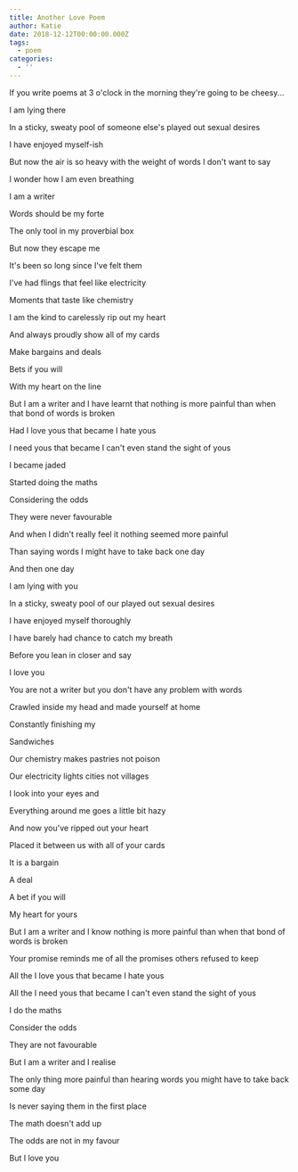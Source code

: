 ```yaml
---
title: Another Love Poem
author: Katie
date: 2018-12-12T00:00:00.000Z
tags:
  - poem
categories:
  - ''
---
```

If you write poems at 3 o'clock in the morning they're going to be cheesy...



<!--more-->



I am lying there

In a sticky, sweaty pool of someone else's played out sexual desires

I have enjoyed myself-ish

But now the air is so heavy with the weight of words I don't want to say

I wonder how I am even breathing

I am a writer

Words should be my forte

The only tool in my proverbial box 

But now they escape me

It's been so long since I've felt them

I've had flings that feel like electricity

Moments that taste like chemistry

I am the kind to carelessly rip out my heart

And always proudly show all of my cards

Make bargains and deals 

Bets if you will

With my heart on the line

But I am a writer and I have learnt that nothing is more painful than when that bond of words is broken

Had I love yous that became I hate yous

I need yous that became I can't even stand the sight of yous

I became jaded

Started doing the maths

Considering the odds

They were never favourable

And when I didn't really feel it nothing seemed more painful 

Than saying words I might have to take back one day

And then one day

I am lying with you 

In a sticky, sweaty pool of our played out sexual desires

I have enjoyed myself thoroughly

I have barely had chance to catch my breath 

Before you lean in closer and say

I love you

You are not a writer but you don't have any problem with words

Crawled inside my head and made yourself at home

Constantly finishing my

Sandwiches 

Our chemistry makes pastries not poison

Our electricity lights cities not villages

I look into your eyes and 

Everything around me goes a little bit hazy

And now you've ripped out your heart

Placed it between us with all of your cards 

It is a bargain

A deal

A bet if you will

My heart for yours

But I am a writer and I know nothing is more painful than when that bond of words is broken

Your promise reminds me of all the promises others refused to keep

All the I love yous that became I hate yous

All the I need yous that became I can't even stand the sight of yous

I do the maths

Consider the odds

They are not favourable

But I am a writer and I realise

The only thing more painful than hearing words you might have to take back some day

Is never saying them in the first place

The math doesn't add up

The odds are not in my favour

But I love you

